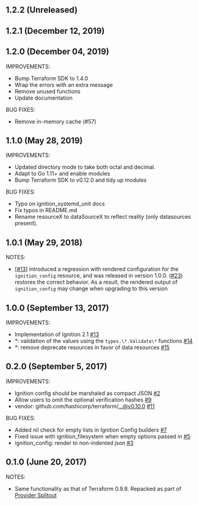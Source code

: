 ## 1.2.2 (Unreleased)
## 1.2.1 (December 12, 2019)
## 1.2.0 (December 04, 2019)

IMPROVEMENTS:

* Bump Terraform SDK to 1.4.0
* Wrap the errors with an extra message
* Remove unused functions
* Update documentation

BUG FIXES:

* Remove in-memory cache (#57)

## 1.1.0 (May 28, 2019)

IMPROVEMENTS:

* Updated directory mode to take both octal and decimal.
* Adapt to Go 1.11+ and enable modules
* Bump Terraform SDK to v0.12.0 and tidy up modules

BUG FIXES:

* Typo on ignition_systemd_unit docs
* Fix typos in README.md
* Rename resourceX to dataSourceX to reflect reality (only datasources present).

## 1.0.1 (May 29, 2018)
NOTES:

- [[#13](https://github.com/terraform-providers/terraform-provider-ignition/issues/13)] introduced a regression with rendered configuration for the
  `ignition_config` resource, and was released in version 1.0.0. ([#23](https://github.com/terraform-providers/terraform-provider-ignition/issues/23))
  restores the correct behavior. As a result, the rendered output of
  `ignition_config` may change when upgrading to this version

## 1.0.0 (September 13, 2017)

IMPROVEMENTS: 

- Implementation of Ignition 2.1 [\#13](https://github.com/terraform-providers/terraform-provider-ignition/pull/13)
- \*: validation of the values using the `types.\*.Validate\*` functions [\#14](https://github.com/terraform-providers/terraform-provider-ignition/pull/14)
- \*: remove deprecate resources in favor of data resources [\#15](https://github.com/terraform-providers/terraform-provider-ignition/pull/15)

## 0.2.0 (September 5, 2017)

IMPROVEMENTS: 
  
- Ignition config should be marshaled as compact JSON [\#2](https://github.com/terraform-providers/terraform-provider-ignition/issues/2)
- Allow users to omit the optional verification hashes [\#9](https://github.com/terraform-providers/terraform-provider-ignition/pull/9)
- vendor: github.com/hashicorp/terraform/...@v0.10.0 [\#11](https://github.com/terraform-providers/terraform-provider-ignition/pull/11)

BUG FIXES:

- Added nil check for empty lists in Ignition Config builders [\#7](https://github.com/terraform-providers/terraform-provider-ignition/pull/7)
- Fixed issue with ignition\_filesystem when empty options passed in [\#5](https://github.com/terraform-providers/terraform-provider-ignition/pull/5)
- ignition\_config: render to non-indented json [\#3](https://github.com/terraform-providers/terraform-provider-ignition/pull/3)


## 0.1.0 (June 20, 2017)

NOTES:

* Same functionality as that of Terraform 0.9.8. Repacked as part of [Provider Splitout](https://www.hashicorp.com/blog/upcoming-provider-changes-in-terraform-0-10/)
